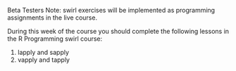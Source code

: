 Beta Testers Note: swirl exercises will be implemented as programming assignments in the live course.

During this week of the course you should complete the following lessons in the R Programming swirl course:

1. lapply and sapply
2. vapply and tapply
